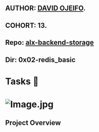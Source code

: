 ## AUTHOR:         [DAVID OJEIFO](https://github.com/Kingvadee).
## COHORT:         13.
## Repo:           [alx-backend-storage](https://github.com/Kingvadee/alx-backend-storage)
## Dir:		   0x02-redis_basic
# Tasks :page_with_curl:

# ![Image.jpg](https://private-user-images.githubusercontent.com/125440789/299472020-7d96d81b-ed5a-473b-95b0-6f8022833875.png?jwt=eyJhbGciOiJIUzI1NiIsInR5cCI6IkpXVCJ9.eyJpc3MiOiJnaXRodWIuY29tIiwiYXVkIjoicmF3LmdpdGh1YnVzZXJjb250ZW50LmNvbSIsImtleSI6ImtleTUiLCJleHAiOjE3MDYxMzQxMjgsIm5iZiI6MTcwNjEzMzgyOCwicGF0aCI6Ii8xMjU0NDA3ODkvMjk5NDcyMDIwLTdkOTZkODFiLWVkNWEtNDczYi05NWIwLTZmODAyMjgzMzg3NS5wbmc_WC1BbXotQWxnb3JpdGhtPUFXUzQtSE1BQy1TSEEyNTYmWC1BbXotQ3JlZGVudGlhbD1BS0lBVkNPRFlMU0E1M1BRSzRaQSUyRjIwMjQwMTI0JTJGdXMtZWFzdC0xJTJGczMlMkZhd3M0X3JlcXVlc3QmWC1BbXotRGF0ZT0yMDI0MDEyNFQyMjAzNDhaJlgtQW16LUV4cGlyZXM9MzAwJlgtQW16LVNpZ25hdHVyZT04ZDY2MmQ2OTE0Y2NjNTk5NzNlMDkzNDEzYWExOWUwOTQ3NTlhMzA4YmUwNGJiY2M0OTI3YWU1NDhhZWY2NmE5JlgtQW16LVNpZ25lZEhlYWRlcnM9aG9zdCZhY3Rvcl9pZD0wJmtleV9pZD0wJnJlcG9faWQ9MCJ9.1MUrajNRevxuGGxb-1SKzP_DZR_0H3PkI5VZa0cy9i4)

## Project Overview
